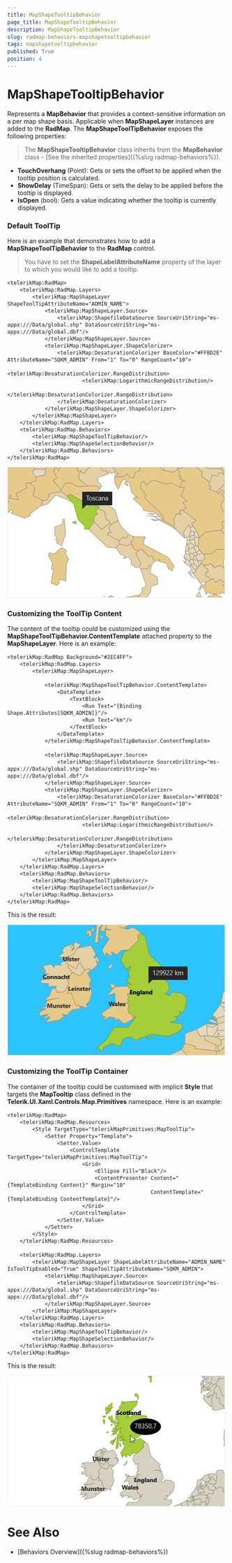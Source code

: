 ```yaml
---
title: MapShapeTooltipBehavior
page_title: MapShapeTooltipBehavior
description: MapShapeTooltipBehavior
slug: radmap-behaviors-mapshapetooltipbehavior
tags: mapshapetooltipbehavior
published: True
position: 4
---
```


# MapShapeTooltipBehavior

Represents a **MapBehavior** that provides a context-sensitive information on a per map shape basis. Applicable when **MapShapeLayer** instances are added to the **RadMap**. The **MapShapeToolTipBehavior** exposes the following properties:

>The **MapShapeTooltipBehavior** class inherits from the **MapBehavior** class - [See the inherited properties]({%slug radmap-behaviors%}).


* **TouchOverhang** (Point): Gets or sets the offset to be applied when the tooltip position is calculated.
* **ShowDelay** (TimeSpan): Gets or sets the delay to be applied before the tooltip is displayed.
* **IsOpen** (bool): Gets a value indicating whether the tooltip is currently displayed.

### Default ToolTip

Here is an example that demonstrates how to add a **MapShapeToolTipBehavior** to the **RadMap** control.

>You have to set the **ShapeLabelAttributeName** property of the layer to which you would like to add a tooltip.

	<telerikMap:RadMap>
	    <telerikMap:RadMap.Layers>
	        <telerikMap:MapShapeLayer ShapeToolTipAttributeName="ADMIN_NAME">
	            <telerikMap:MapShapeLayer.Source>
	                <telerikMap:ShapefileDataSource SourceUriString="ms-appx:///Data/global.shp" DataSourceUriString="ms-appx:///Data/global.dbf"/>
	            </telerikMap:MapShapeLayer.Source>
	            <telerikMap:MapShapeLayer.ShapeColorizer>
	                <telerikMap:DesaturationColorizer BaseColor="#FFBD2E" AttributeName="SQKM_ADMIN" From="1" To="0" RangeCount="10">
	                    <telerikMap:DesaturationColorizer.RangeDistribution>
	                        <telerikMap:LogarithmicRangeDistribution/>
	                    </telerikMap:DesaturationColorizer.RangeDistribution>
	                </telerikMap:DesaturationColorizer>
	            </telerikMap:MapShapeLayer.ShapeColorizer>
	        </telerikMap:MapShapeLayer>
	    </telerikMap:RadMap.Layers>
	    <telerikMap:RadMap.Behaviors>
	        <telerikMap:MapShapeToolTipBehavior/>
	        <telerikMap:MapShapeSelectionBehavior/>
	    </telerikMap:RadMap.Behaviors>
	</telerikMap:RadMap>

![Rad Map-Default Tooltip Behavior](images/RadMap-DefaultTooltipBehavior.png)

### Customizing the ToolTip Content

The content of the tooltip could be customized using the **MapShapeToolTipBehavior.ContentTemplate** attached property to the **MapShapeLayer**.
Here is an example:

	<telerikMap:RadMap Background="#2EC4FF">
	    <telerikMap:RadMap.Layers>
	        <telerikMap:MapShapeLayer>
	
	            <telerikMap:MapShapeToolTipBehavior.ContentTemplate>
	                <DataTemplate>
	                    <TextBlock>
	                        <Run Text="{Binding Shape.Attributes[SQKM_ADMIN]}"/>
	                        <Run Text="km"/>
	                    </TextBlock>
	                </DataTemplate>
	            </telerikMap:MapShapeToolTipBehavior.ContentTemplate>
	
	            <telerikMap:MapShapeLayer.Source>
	                <telerikMap:ShapefileDataSource SourceUriString="ms-appx:///Data/global.shp" DataSourceUriString="ms-appx:///Data/global.dbf"/>
	            </telerikMap:MapShapeLayer.Source>
	            <telerikMap:MapShapeLayer.ShapeColorizer>
	                <telerikMap:DesaturationColorizer BaseColor="#FFBD2E" AttributeName="SQKM_ADMIN" From="1" To="0" RangeCount="10">
	                    <telerikMap:DesaturationColorizer.RangeDistribution>
	                        <telerikMap:LogarithmicRangeDistribution/>
	                    </telerikMap:DesaturationColorizer.RangeDistribution>
	                </telerikMap:DesaturationColorizer>
	            </telerikMap:MapShapeLayer.ShapeColorizer>
	        </telerikMap:MapShapeLayer>
	    </telerikMap:RadMap.Layers>
	    <telerikMap:RadMap.Behaviors>
	        <telerikMap:MapShapeToolTipBehavior/>
	        <telerikMap:MapShapeSelectionBehavior/>
	    </telerikMap:RadMap.Behaviors>
	</telerikMap:RadMap>

This is the result:

![Rad Map-Custom Text Tooltip Behavior](images/RadMap-CustomTextTooltipBehavior.png)

### Customizing the ToolTip Container

The container of the tooltip could be customised with implicit **Style** that targets the **MapTooltip** class defined in the **Telerik.UI.Xaml.Controls.Map.Primitives** namespace. Here is an example:

	<telerikMap:RadMap>
	    <telerikMap:RadMap.Resources>
	        <Style TargetType="telerikMapPrimitives:MapToolTip">
	            <Setter Property="Template">
	                <Setter.Value>
	                    <ControlTemplate TargetType="telerikMapPrimitives:MapToolTip">
	                        <Grid>
	                            <Ellipse Fill="Black"/>
	                            <ContentPresenter Content="{TemplateBinding Content}" Margin="10"
	                                              ContentTemplate="{TemplateBinding ContentTemplate}"/>
	                        </Grid>
	                    </ControlTemplate>
	                </Setter.Value>
	            </Setter>
	        </Style>
	    </telerikMap:RadMap.Resources>
	
	    <telerikMap:RadMap.Layers>
	        <telerikMap:MapShapeLayer ShapeLabelAttributeName="ADMIN_NAME" IsToolTipEnabled="True" ShapeToolTipAttributeName="SQKM_ADMIN">
	            <telerikMap:MapShapeLayer.Source>
	                <telerikMap:ShapefileDataSource SourceUriString="ms-appx:///Data/global.shp" DataSourceUriString="ms-appx:///Data/global.dbf"/>
	            </telerikMap:MapShapeLayer.Source>
	        </telerikMap:MapShapeLayer>
	    </telerikMap:RadMap.Layers>
	    <telerikMap:RadMap.Behaviors>
	        <telerikMap:MapShapeToolTipBehavior/>
	        <telerikMap:MapShapeSelectionBehavior/>
	    </telerikMap:RadMap.Behaviors>
	</telerikMap:RadMap>

This is the result:

![Rad Map-Custom Container Tooltip Behavior](images/RadMap-CustomContainerTooltipBehavior.png)

# See Also

 * [Behaviors Overview]({%slug radmap-behaviors%})
